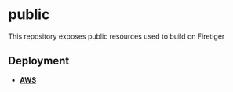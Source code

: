 # public
This repository exposes public resources used to build on Firetiger

## Deployment

- [**AWS**](./aws/configuration/README.md)
